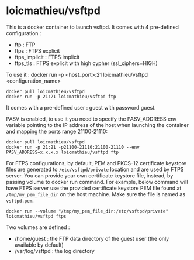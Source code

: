 # loicmathieu/vsftpd
This is a docker container to launch vsftpd.
It comes with 4 pre-defined configuration :
- ftp : FTP
- ftps : FTPS explicit
- ftps_implicit : FTPS implicit
- ftps_tls : FTPS explicit with high cypher (ssl_ciphers=HIGH)

To use it : docker run -p <host_port>:21 loicmathieu/vsftpd <configuration_name>
```
docker pull loicmathieu/vsftpd
docker run -p 21:21 loicmathieu/vsftpd ftp
```

It comes with a pre-defined user : guest with password guest.

PASV is enabled, to use it you need to specify the PASV_ADDRESS env variable pointing to the IP address of the host when launching the container and mapping the ports range 21100-21110:
```
docker pull loicmathieu/vsftpd
docker run -p 21:21 -p21100-21110:21100-21110 --env PASV_ADDRESS=x.x.x.x loicmathieu/vsftpd ftp
```

For FTPS configurations, by default, PEM and PKCS-12 certificate keystore files are generated to `/etc/vsftpd/private`
location and are used by FTPS server. You can provide your own certificate keystore file, instead, by passing volume
to docker run command. For example, below command will have FTPS server use the provided certificate keystore PEM file
found at `/tmp/my_pem_file_dir` on the host machine. Make sure the file is named as `vsftpd.pem`.
```
docker run --volume "/tmp/my_pem_file_dir:/etc/vsftpd/private" loicmathieu/vsftpd ftps
```

Two volumes are defined :
- /home/guest : the FTP data directory of the guest user (the only available by default)
- /var/log/vsftpd : the log directory
